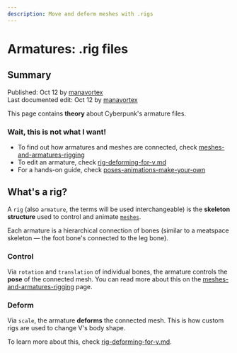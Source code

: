```yaml
---
description: Move and deform meshes with .rigs
---
```


# Armatures: .rig files

## Summary

Published: Oct 12 by [manavortex](https://app.gitbook.com/u/NfZBoxGegfUqB33J9HXuCs6PVaC3 "mention")\
Last documented edit: Oct 12 by [manavortex](https://app.gitbook.com/u/NfZBoxGegfUqB33J9HXuCs6PVaC3 "mention")

This page contains **theory** about Cyberpunk's armature files.

### Wait, this is not what I want!

* To find out how armatures and meshes are connected, check [meshes-and-armatures-rigging](../3d-modelling/meshes-and-armatures-rigging/ "mention")
* To edit an armature, check [rig-deforming-for-v.md](../../modding-guides/npcs/rig-deforming-for-v.md "mention")
* For a hands-on guide, check [poses-animations-make-your-own](../../modding-guides/animations/animations/poses-animations-make-your-own/ "mention")

## What's a rig?

A `rig` (also `armature`, the terms will be used interchangeable) is the **skeleton structure** used to control and animate [`meshes`](3d-objects-.mesh-files/).

Each armature is a hierarchical connection of bones (similar to a meatspace skeleton — the foot bone's connected to the leg bone).&#x20;

### Control

Via `rotation` and `translation` of individual bones, the armature controls the **pose** of the connected mesh. You can read more about this on the  [meshes-and-armatures-rigging](../3d-modelling/meshes-and-armatures-rigging/ "mention") page.

### Deform

Via `scale`, the armature **deforms** the connected mesh. This is how custom rigs are used to change V's body shape.

To learn more about this, check [rig-deforming-for-v.md](../../modding-guides/npcs/rig-deforming-for-v.md "mention").

